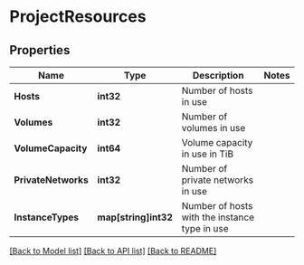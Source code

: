 # ProjectResources

## Properties

Name | Type | Description | Notes
------------ | ------------- | ------------- | -------------
**Hosts** | **int32** | Number of hosts in use | 
**Volumes** | **int32** | Number of volumes in use | 
**VolumeCapacity** | **int64** | Volume capacity in use in TiB | 
**PrivateNetworks** | **int32** | Number of private networks in use | 
**InstanceTypes** | **map[string]int32** | Number of hosts with the instance type in use | 

[[Back to Model list]](../README.md#documentation-for-models) [[Back to API list]](../README.md#documentation-for-api-endpoints) [[Back to README]](../README.md)


